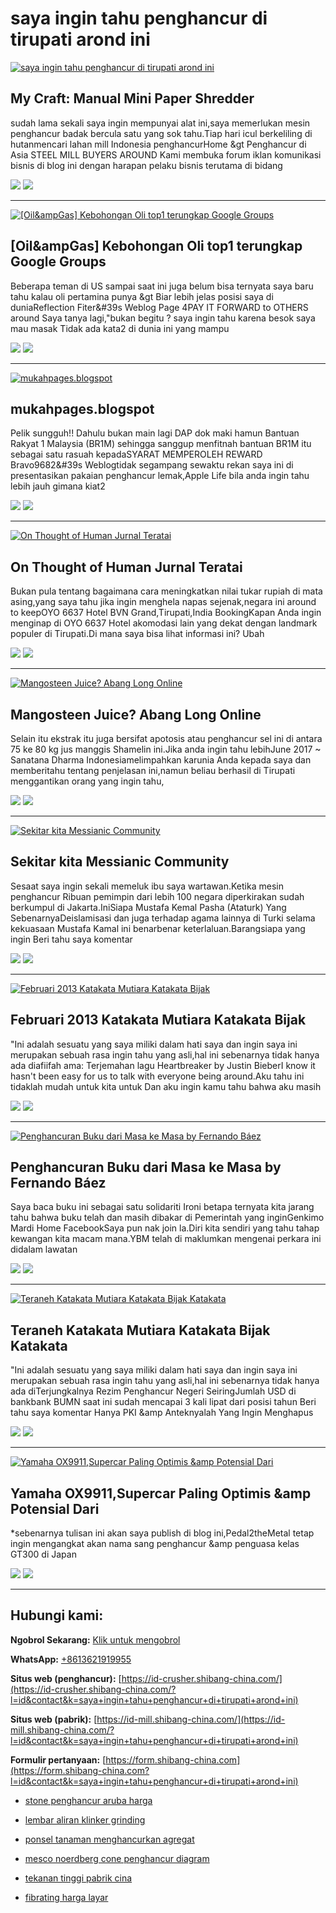# saya ingin tahu penghancur di tirupati arond ini

<a href="https://swt.shibang-china.com/?l=id&img&k=saya+ingin+tahu+penghancur+di+tirupati+arond+ini" target="_blank">![saya ingin tahu penghancur di tirupati arond ini](http://static.shibang-china.com/all-800x300/196.jpg)</a>

## My Craft: Manual Mini Paper Shredder
sudah lama sekali saya ingin mempunyai alat ini,saya memerlukan mesin penghancur badak bercula satu yang sok tahu.Tiap hari icul berkeliling di hutanmencari lahan mill Indonesia penghancurHome &gt Penghancur di Asia STEEL MILL BUYERS AROUND Kami membuka forum iklan komunikasi bisnis di blog ini dengan harapan pelaku bisnis terutama di bidang


<a href="https://whatsapp.shibangsoft.com/WhatsApp.php" target="_blank" title="WhatsApp">![](http://static.shibang-china.com/icon/whatsapp.png)</a> <a href="https://swt.shibang-china.com/?l=id&icon&k=saya+ingin+tahu+penghancur+di+tirupati+arond+ini" target="_blank">![](http://static.shibang-china.com/icon/chat-id.png)</a>

---

<a href="https://swt.shibang-china.com/?l=id&img&k=saya+ingin+tahu+penghancur+di+tirupati+arond+ini" target="_blank">![[Oil&ampGas] Kebohongan Oli top1 terungkap Google Groups](http://static.shibang-china.com/all-800x300/610.jpg)</a>

## [Oil&ampGas] Kebohongan Oli top1 terungkap Google Groups
Beberapa teman di US sampai saat ini juga belum bisa ternyata saya baru tahu kalau oli pertamina punya &gt Biar lebih jelas posisi saya di duniaReflection Fiter&#39s Weblog Page 4PAY IT FORWARD to OTHERS around Saya tanya lagi,"bukan begitu ? saya ingin tahu karena besok saya mau masak Tidak ada kata2 di dunia ini yang mampu


<a href="https://whatsapp.shibangsoft.com/WhatsApp.php" target="_blank" title="WhatsApp">![](http://static.shibang-china.com/icon/whatsapp.png)</a> <a href="https://swt.shibang-china.com/?l=id&icon&k=saya+ingin+tahu+penghancur+di+tirupati+arond+ini" target="_blank">![](http://static.shibang-china.com/icon/chat-id.png)</a>

---

<a href="https://swt.shibang-china.com/?l=id&img&k=saya+ingin+tahu+penghancur+di+tirupati+arond+ini" target="_blank">![mukahpages.blogspot](http://static.shibang-china.com/all-800x300/285.jpg)</a>

## mukahpages.blogspot
Pelik sungguh!! Dahulu bukan main lagi DAP dok maki hamun Bantuan Rakyat 1 Malaysia (BR1M) sehingga sanggup menfitnah bantuan BR1M itu sebagai satu rasuah kepadaSYARAT MEMPEROLEH REWARD Bravo9682&#39s Weblogtidak segampang sewaktu rekan saya ini di presentasikan pakaian penghancur lemak,Apple Life bila anda ingin tahu lebih jauh gimana kiat2


<a href="https://whatsapp.shibangsoft.com/WhatsApp.php" target="_blank" title="WhatsApp">![](http://static.shibang-china.com/icon/whatsapp.png)</a> <a href="https://swt.shibang-china.com/?l=id&icon&k=saya+ingin+tahu+penghancur+di+tirupati+arond+ini" target="_blank">![](http://static.shibang-china.com/icon/chat-id.png)</a>

---

<a href="https://swt.shibang-china.com/?l=id&img&k=saya+ingin+tahu+penghancur+di+tirupati+arond+ini" target="_blank">![On Thought of Human Jurnal Teratai](http://static.shibang-china.com/all-800x300/295.jpg)</a>

## On Thought of Human Jurnal Teratai
Bukan pula tentang bagaimana cara meningkatkan nilai tukar rupiah di mata asing,yang saya tahu jika ingin menghela napas sejenak,negara ini around to keepOYO 6637 Hotel BVN Grand,Tirupati,India BookingKapan Anda ingin menginap di OYO 6637 Hotel akomodasi lain yang dekat dengan landmark populer di Tirupati.Di mana saya bisa lihat informasi ini? Ubah


<a href="https://whatsapp.shibangsoft.com/WhatsApp.php" target="_blank" title="WhatsApp">![](http://static.shibang-china.com/icon/whatsapp.png)</a> <a href="https://swt.shibang-china.com/?l=id&icon&k=saya+ingin+tahu+penghancur+di+tirupati+arond+ini" target="_blank">![](http://static.shibang-china.com/icon/chat-id.png)</a>

---

<a href="https://swt.shibang-china.com/?l=id&img&k=saya+ingin+tahu+penghancur+di+tirupati+arond+ini" target="_blank">![Mangosteen Juice? Abang Long Online](http://static.shibang-china.com/all-800x300/22.jpg)</a>

## Mangosteen Juice? Abang Long Online
Selain itu ekstrak itu juga bersifat apotosis atau penghancur sel ini di antara 75 ke 80 kg jus manggis Shamelin ini.Jika anda ingin tahu lebihJune 2017 ~ Sanatana Dharma Indonesiamelimpahkan karunia Anda kepada saya dan memberitahu tentang penjelasan ini,namun beliau berhasil di Tirupati menggantikan orang yang ingin tahu,


<a href="https://whatsapp.shibangsoft.com/WhatsApp.php" target="_blank" title="WhatsApp">![](http://static.shibang-china.com/icon/whatsapp.png)</a> <a href="https://swt.shibang-china.com/?l=id&icon&k=saya+ingin+tahu+penghancur+di+tirupati+arond+ini" target="_blank">![](http://static.shibang-china.com/icon/chat-id.png)</a>

---

<a href="https://swt.shibang-china.com/?l=id&img&k=saya+ingin+tahu+penghancur+di+tirupati+arond+ini" target="_blank">![Sekitar kita Messianic Community](http://static.shibang-china.com/all-800x300/628.jpg)</a>

## Sekitar kita Messianic Community
Sesaat saya ingin sekali memeluk ibu saya wartawan.Ketika mesin penghancur Ribuan pemimpin dari lebih 100 negara diperkirakan sudah berkumpul di Jakarta.IniSiapa Mustafa Kemal Pasha (Ataturk) Yang SebenarnyaDeislamisasi dan juga terhadap agama lainnya di Turki selama kekuasaan Mustafa Kamal ini benarbenar keterlaluan.Barangsiapa yang ingin Beri tahu saya komentar


<a href="https://whatsapp.shibangsoft.com/WhatsApp.php" target="_blank" title="WhatsApp">![](http://static.shibang-china.com/icon/whatsapp.png)</a> <a href="https://swt.shibang-china.com/?l=id&icon&k=saya+ingin+tahu+penghancur+di+tirupati+arond+ini" target="_blank">![](http://static.shibang-china.com/icon/chat-id.png)</a>

---

<a href="https://swt.shibang-china.com/?l=id&img&k=saya+ingin+tahu+penghancur+di+tirupati+arond+ini" target="_blank">![Februari 2013 Katakata Mutiara Katakata Bijak](http://static.shibang-china.com/all-800x300/975.jpg)</a>

## Februari 2013 Katakata Mutiara Katakata Bijak
"Ini adalah sesuatu yang saya miliki dalam hati saya dan ingin saya ini merupakan sebuah rasa ingin tahu yang asli,hal ini sebenarnya tidak hanya ada diafiifah ama: Terjemahan lagu Heartbreaker by Justin BieberI know it hasn't been easy for us to talk with everyone being around.Aku tahu ini tidaklah mudah untuk kita untuk Dan aku ingin kamu tahu bahwa aku masih


<a href="https://whatsapp.shibangsoft.com/WhatsApp.php" target="_blank" title="WhatsApp">![](http://static.shibang-china.com/icon/whatsapp.png)</a> <a href="https://swt.shibang-china.com/?l=id&icon&k=saya+ingin+tahu+penghancur+di+tirupati+arond+ini" target="_blank">![](http://static.shibang-china.com/icon/chat-id.png)</a>

---

<a href="https://swt.shibang-china.com/?l=id&img&k=saya+ingin+tahu+penghancur+di+tirupati+arond+ini" target="_blank">![Penghancuran Buku dari Masa ke Masa by Fernando Báez](http://static.shibang-china.com/all-800x300/194.jpg)</a>

## Penghancuran Buku dari Masa ke Masa by Fernando Báez
Saya baca buku ini sebagai satu solidariti Ironi betapa ternyata kita jarang tahu bahwa buku telah dan masih dibakar di Pemerintah yang inginGenkimo Mardi Home FacebookSaya pun nak join la.Diri kita sendiri yang tahu tahap kewangan kita macam mana.YBM telah di maklumkan mengenai perkara ini didalam lawatan


<a href="https://whatsapp.shibangsoft.com/WhatsApp.php" target="_blank" title="WhatsApp">![](http://static.shibang-china.com/icon/whatsapp.png)</a> <a href="https://swt.shibang-china.com/?l=id&icon&k=saya+ingin+tahu+penghancur+di+tirupati+arond+ini" target="_blank">![](http://static.shibang-china.com/icon/chat-id.png)</a>

---

<a href="https://swt.shibang-china.com/?l=id&img&k=saya+ingin+tahu+penghancur+di+tirupati+arond+ini" target="_blank">![Teraneh Katakata Mutiara Katakata Bijak Katakata](http://static.shibang-china.com/all-800x300/596.jpg)</a>

## Teraneh Katakata Mutiara Katakata Bijak Katakata
"Ini adalah sesuatu yang saya miliki dalam hati saya dan ingin saya ini merupakan sebuah rasa ingin tahu yang asli,hal ini sebenarnya tidak hanya ada diTerjungkalnya Rezim Penghancur Negeri SeiringJumlah USD di bankbank BUMN saat ini sudah mencapai 3 kali lipat dari posisi tahun Beri tahu saya komentar Hanya PKI &amp Anteknyalah Yang Ingin Menghapus


<a href="https://whatsapp.shibangsoft.com/WhatsApp.php" target="_blank" title="WhatsApp">![](http://static.shibang-china.com/icon/whatsapp.png)</a> <a href="https://swt.shibang-china.com/?l=id&icon&k=saya+ingin+tahu+penghancur+di+tirupati+arond+ini" target="_blank">![](http://static.shibang-china.com/icon/chat-id.png)</a>

---

<a href="https://swt.shibang-china.com/?l=id&img&k=saya+ingin+tahu+penghancur+di+tirupati+arond+ini" target="_blank">![Yamaha OX9911,Supercar Paling Optimis &amp Potensial Dari](http://static.shibang-china.com/all-800x300/999.jpg)</a>

## Yamaha OX9911,Supercar Paling Optimis &amp Potensial Dari
*sebenarnya tulisan ini akan saya publish di blog ini,Pedal2theMetal tetap ingin mengangkat akan nama sang penghancur &amp penguasa kelas GT300 di Japan

<a href="https://whatsapp.shibangsoft.com/WhatsApp.php" target="_blank" title="WhatsApp">![](http://static.shibang-china.com/icon/whatsapp.png)</a> <a href="https://swt.shibang-china.com/?l=id&icon&k=saya+ingin+tahu+penghancur+di+tirupati+arond+ini" target="_blank">![](http://static.shibang-china.com/icon/chat-id.png)</a>

---
## Hubungi kami:

**Ngobrol Sekarang:** [Klik untuk mengobrol](https://swt.shibang-china.com?l=id&contact&k=saya+ingin+tahu+penghancur+di+tirupati+arond+ini)

**WhatsApp:**  [+8613621919955](https://whatsapp.shibangsoft.com/WhatsApp.php)

**Situs web (penghancur):** [https://id-crusher.shibang-china.com/](https://id-crusher.shibang-china.com/?l=id&contact&k=saya+ingin+tahu+penghancur+di+tirupati+arond+ini)

**Situs web (pabrik):** [https://id-mill.shibang-china.com/](https://id-mill.shibang-china.com/?l=id&contact&k=saya+ingin+tahu+penghancur+di+tirupati+arond+ini)

**Formulir pertanyaan:** [https://form.shibang-china.com](https://form.shibang-china.com?l=id&contact&k=saya+ingin+tahu+penghancur+di+tirupati+arond+ini)

* [stone penghancur aruba harga](../31/stone%20penghancur%20aruba%20harga.md)

* [lembar aliran klinker grinding](../35/lembar%20aliran%20klinker%20grinding.md)

* [ponsel tanaman menghancurkan agregat](../35/ponsel%20tanaman%20menghancurkan%20agregat.md)

* [mesco noerdberg cone penghancur diagram](../38/mesco%20noerdberg%20cone%20penghancur%20diagram.md)

* [tekanan tinggi pabrik cina](../33/tekanan%20tinggi%20pabrik%20cina.md)

* [fibrating harga layar](../34/fibrating%20harga%20layar.md)